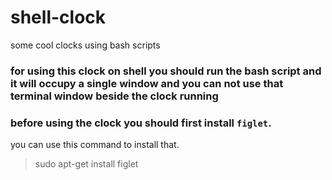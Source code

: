 # shell-clock
some cool clocks using bash scripts

### for using this clock on shell you should run the bash script and it will occupy a single window and you can not use that terminal window beside the clock running

### before using the clock you should first install `figlet`.

you can use this command to install that.

> sudo apt-get install figlet
